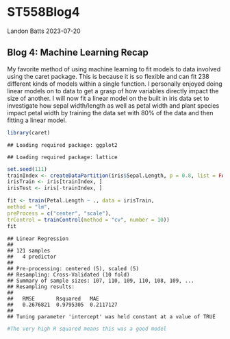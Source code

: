ST558Blog4
================
Landon Batts
2023-07-20

## Blog 4: Machine Learning Recap

My favorite method of using machine learning to fit models to data
involved using the caret package. This is because it is so flexible and
can fit 238 different kinds of models within a single function. I
personally enjoyed doing linear models on to data to get a grasp of how
variables directly impact the size of another. I will now fit a linear
model on the built in iris data set to investigate how sepal
width/length as well as petal width and plant species impact petal width
by training the data set with 80% of the data and then fitting a linear
model.

``` r
library(caret)
```

    ## Loading required package: ggplot2

    ## Loading required package: lattice

``` r
set.seed(111)
trainIndex <- createDataPartition(iris$Sepal.Length, p = 0.8, list = FALSE)
irisTrain <- iris[trainIndex, ]
irisTest <- iris[-trainIndex, ]

fit <- train(Petal.Length ~ ., data = irisTrain,
method = "lm",
preProcess = c("center", "scale"),
trControl = trainControl(method = "cv", number = 10))
fit
```

    ## Linear Regression 
    ## 
    ## 121 samples
    ##   4 predictor
    ## 
    ## Pre-processing: centered (5), scaled (5) 
    ## Resampling: Cross-Validated (10 fold) 
    ## Summary of sample sizes: 107, 110, 109, 110, 108, 109, ... 
    ## Resampling results:
    ## 
    ##   RMSE       Rsquared   MAE      
    ##   0.2676821  0.9795305  0.2117127
    ## 
    ## Tuning parameter 'intercept' was held constant at a value of TRUE

``` r
#The very high R squared means this was a good model
```
